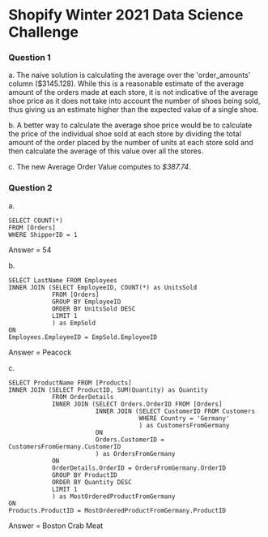 # Shopify Winter 2021 Data Science Challenge

### Question 1

a. The naive solution is calculating the average over the 'order_amounts' column ($3145.128). While this is a reasonable estimate
   of the average amount of the orders made at each store, it is not indicative of the average shoe price as it does not take into 
   account the number of shoes being sold, thus giving us an estimate higher than the expected value of a single shoe. 
   
b. A better way to calculate the average shoe price would be to calculate the price of the individual shoe sold at each store by 
   dividing the total amount of the order placed by the number of units at each store sold and then calculate the average of this value 
   over all the stores.  

c. The new Average Order Value computes to *$387.74*.


### Question 2

a. 
```
SELECT COUNT(*) 
FROM [Orders] 
WHERE ShipperID = 1
```
Answer = 54

b. 
```
SELECT LastName FROM Employees
INNER JOIN (SELECT EmployeeID, COUNT(*) as UnitsSold 
			FROM [Orders] 
            GROUP BY EmployeeID 
            ORDER BY UnitsSold DESC 
            LIMIT 1
            ) as EmpSold
ON
Employees.EmployeeID = EmpSold.EmployeeID
```
Answer = Peacock

c. 
```
SELECT ProductName FROM [Products]
INNER JOIN (SELECT ProductID, SUM(Quantity) as Quantity 
            FROM OrderDetails 
            INNER JOIN (SELECT Orders.OrderID FROM [Orders]
                        INNER JOIN (SELECT CustomerID FROM Customers 
                                    WHERE Country = 'Germany'
                                    ) as CustomersFromGermany
                        ON 
                        Orders.CustomerID = CustomersFromGermany.CustomerID 
                        ) as OrdersFromGermany
            ON 
            OrderDetails.OrderID = OrdersFromGermany.OrderID
            GROUP BY ProductID
            ORDER BY Quantity DESC 
            LIMIT 1
            ) as MostOrderedProductFromGermany
ON 
Products.ProductID = MostOrderedProductFromGermany.ProductID
```
Answer = Boston Crab Meat
